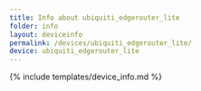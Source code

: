 ```yaml
---
title: Info about ubiquiti_edgerouter_lite
folder: info
layout: deviceinfo
permalink: /devices/ubiquiti_edgerouter_lite/
device: ubiquiti_edgerouter_lite
---
```

{% include templates/device_info.md %}
